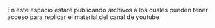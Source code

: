 En este espacio estaré publicando archivos a los cuales pueden tener acceso para replicar el material del canal de youtube

